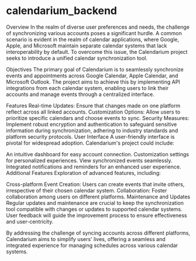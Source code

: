 # calendarium_backend
Overview
In the realm of diverse user preferences and needs, the challenge of synchronizing various accounts poses a significant hurdle. A common scenario is evident in the realm of calendar applications, where Google, Apple, and Microsoft maintain separate calendar systems that lack interoperability by default. To overcome this issue, the Calendarium project seeks to introduce a unified calendar synchronization tool.

Objectives
The primary goal of Calendarium is to seamlessly synchronize events and appointments across Google Calendar, Apple Calendar, and Microsoft Outlook. The project aims to achieve this by implementing API integrations from each calendar system, enabling users to link their accounts and manage events through a centralized interface.

Features
Real-time Updates: Ensure that changes made on one platform reflect across all linked accounts.
Customization Options: Allow users to prioritize specific calendars and choose events to sync.
Security Measures: Implement robust encryption and authentication to safeguard sensitive information during synchronization, adhering to industry standards and platform security protocols.
User Interface
A user-friendly interface is pivotal for widespread adoption. Calendarium's project could include:

An intuitive dashboard for easy account connection.
Customization settings for personalized experiences.
View synchronized events seamlessly.
Integrated notifications and reminders for an enhanced user experience.
Additional Features
Exploration of advanced features, including:

Cross-platform Event Creation: Users can create events that invite others, irrespective of their chosen calendar system.
Collaboration: Foster collaboration among users on different platforms.
Maintenance and Updates
Regular updates and maintenance are crucial to keep the synchronization tool compatible with changes or updates to supported calendar systems. User feedback will guide the improvement process to ensure effectiveness and user-centricity.

By addressing the challenge of syncing accounts across different platforms, Calendarium aims to simplify users' lives, offering a seamless and integrated experience for managing schedules across various calendar systems.
